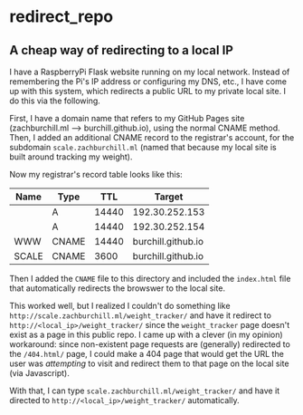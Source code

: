 # redirect_repo
## A cheap way of redirecting to a local IP

I have a RaspberryPi Flask website running on my local network.  Instead of remembering the Pi's IP address or configuring my DNS, etc., I have come up with this system, which redirects a public URL to my private local site.  I do this via the following.

First, I have a domain name that refers to my GitHub Pages site (zachburchill.ml --> burchill.github.io), using the normal CNAME method.
Then, I added an additional CNAME record to the registrar's account, for the subdomain `scale.zachburchill.ml` (named that because my local site is built around tracking my weight). 

Now my registrar's record table looks like this:

| Name | Type | TTL | Target |
--------|-------|------|----------|
| | A | 14440| 192.30.252.153 |
| | A | 14440| 192.30.252.154 |
| WWW | CNAME | 14440 | burchill.github.io |
| SCALE | CNAME | 3600 | burchill.github.io |

Then I added the `CNAME` file to this directory and included the `index.html` file that automatically redirects the browswer to the local site.  

This worked well, but I realized I couldn't do something like `http://scale.zachburchill.ml/weight_tracker/` and have it redirect to `http://<local_ip>/weight_tracker/` since the `weight_tracker` page doesn't exist as a page in this public repo.  I came up with a clever (in my opinion) workaround: since non-existent page requests are (generally) redirected to the `/404.html/` page, I could make a 404 page that would get the URL the user was *attempting* to visit and redirect them to that page on the local site (via Javascript). 

With that, I can type `scale.zachburchill.ml/weight_tracker/` and have it directed to `http://<local_ip>/weight_tracker/` automatically.
